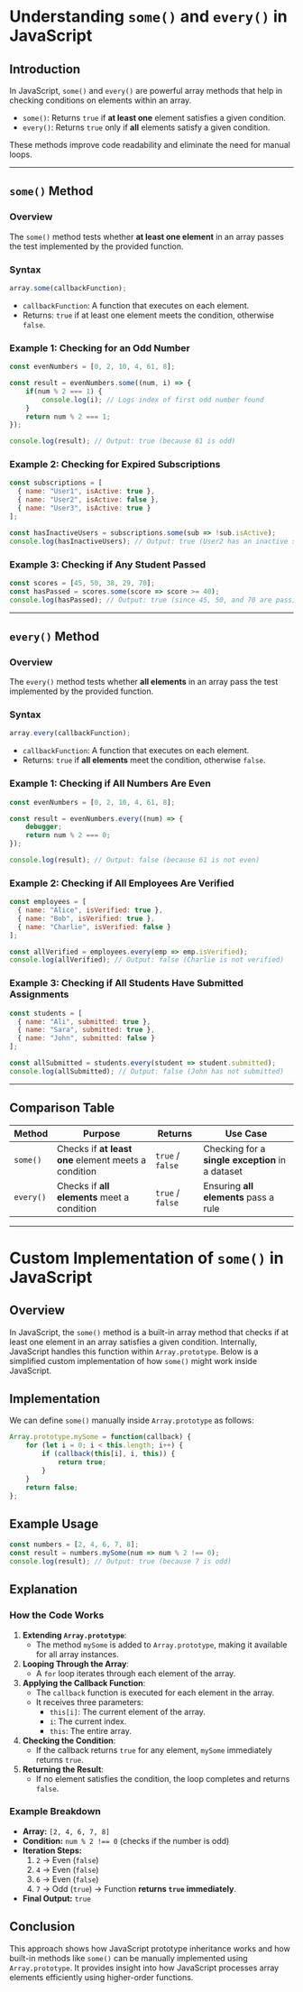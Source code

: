 # Understanding `some()` and `every()` in JavaScript

## Introduction

In JavaScript, `some()` and `every()` are powerful array methods that help in checking conditions on elements within an array.

- `some()`: Returns `true` if **at least one** element satisfies a given condition.
- `every()`: Returns `true` only if **all** elements satisfy a given condition.

These methods improve code readability and eliminate the need for manual loops.

---

## `some()` Method

### Overview
The `some()` method tests whether **at least one element** in an array passes the test implemented by the provided function.

### Syntax
```js
array.some(callbackFunction);
```
- `callbackFunction`: A function that executes on each element.
- Returns: `true` if at least one element meets the condition, otherwise `false`.

### Example 1: Checking for an Odd Number
```js
const evenNumbers = [0, 2, 10, 4, 61, 8];

const result = evenNumbers.some((num, i) => {
    if(num % 2 === 1) {
        console.log(i); // Logs index of first odd number found
    }
    return num % 2 === 1;
});

console.log(result); // Output: true (because 61 is odd)
```

### Example 2: Checking for Expired Subscriptions
```js
const subscriptions = [
  { name: "User1", isActive: true },
  { name: "User2", isActive: false },
  { name: "User3", isActive: true }
];

const hasInactiveUsers = subscriptions.some(sub => !sub.isActive);
console.log(hasInactiveUsers); // Output: true (User2 has an inactive subscription)
```

### Example 3: Checking if Any Student Passed
```js
const scores = [45, 50, 38, 29, 70];
const hasPassed = scores.some(score => score >= 40);
console.log(hasPassed); // Output: true (since 45, 50, and 70 are passing marks)
```

---

## `every()` Method

### Overview
The `every()` method tests whether **all elements** in an array pass the test implemented by the provided function.

### Syntax
```js
array.every(callbackFunction);
```
- `callbackFunction`: A function that executes on each element.
- Returns: `true` if **all elements** meet the condition, otherwise `false`.

### Example 1: Checking if All Numbers Are Even
```js
const evenNumbers = [0, 2, 10, 4, 61, 8];

const result = evenNumbers.every((num) => {
    debugger;
    return num % 2 === 0;
});

console.log(result); // Output: false (because 61 is not even)
```

### Example 2: Checking if All Employees Are Verified
```js
const employees = [
  { name: "Alice", isVerified: true },
  { name: "Bob", isVerified: true },
  { name: "Charlie", isVerified: false }
];

const allVerified = employees.every(emp => emp.isVerified);
console.log(allVerified); // Output: false (Charlie is not verified)
```

### Example 3: Checking if All Students Have Submitted Assignments
```js
const students = [
  { name: "Ali", submitted: true },
  { name: "Sara", submitted: true },
  { name: "John", submitted: false }
];

const allSubmitted = students.every(student => student.submitted);
console.log(allSubmitted); // Output: false (John has not submitted)
```

---

## Comparison Table

| Method  | Purpose | Returns | Use Case |
|---------|---------|---------|----------|
| `some()` | Checks if **at least one** element meets a condition | `true` / `false` | Checking for a **single exception** in a dataset |
| `every()` | Checks if **all elements** meet a condition | `true` / `false` | Ensuring **all elements** pass a rule |

---

# Custom Implementation of `some()` in JavaScript

## Overview
In JavaScript, the `some()` method is a built-in array method that checks if at least one element in an array satisfies a given condition. Internally, JavaScript handles this function within `Array.prototype`. Below is a simplified custom implementation of how `some()` might work inside JavaScript.

## Implementation
We can define `some()` manually inside `Array.prototype` as follows:

```js
Array.prototype.mySome = function(callback) {
    for (let i = 0; i < this.length; i++) {
        if (callback(this[i], i, this)) {
            return true;
        }
    }
    return false;
};
```

## Example Usage
```js
const numbers = [2, 4, 6, 7, 8];
const result = numbers.mySome(num => num % 2 !== 0);
console.log(result); // Output: true (because 7 is odd)
```

## Explanation
### **How the Code Works**
1. **Extending `Array.prototype`**: 
   - The method `mySome` is added to `Array.prototype`, making it available for all array instances.
2. **Looping Through the Array**:
   - A `for` loop iterates through each element of the array.
3. **Applying the Callback Function**:
   - The `callback` function is executed for each element in the array.
   - It receives three parameters:
     - `this[i]`: The current element of the array.
     - `i`: The current index.
     - `this`: The entire array.
4. **Checking the Condition**:
   - If the callback returns `true` for any element, `mySome` immediately returns `true`.
5. **Returning the Result**:
   - If no element satisfies the condition, the loop completes and returns `false`.

### **Example Breakdown**
- **Array:** `[2, 4, 6, 7, 8]`
- **Condition:** `num % 2 !== 0` (checks if the number is odd)
- **Iteration Steps:**
  1. `2` → Even (`false`)
  2. `4` → Even (`false`)
  3. `6` → Even (`false`)
  4. `7` → Odd (`true`) → Function **returns `true` immediately**.
- **Final Output:** `true`

## Conclusion
This approach shows how JavaScript prototype inheritance works and how built-in methods like `some()` can be manually implemented using `Array.prototype`. It provides insight into how JavaScript processes array elements efficiently using higher-order functions.




